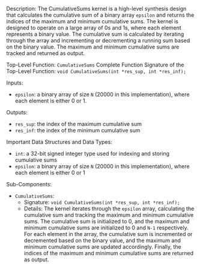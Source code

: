 Description:
The CumulativeSums kernel is a high-level synthesis design that calculates the cumulative sum of a binary array `epsilon` and returns the indices of the maximum and minimum cumulative sums. The kernel is designed to operate on a large array of 0s and 1s, where each element represents a binary value. The cumulative sum is calculated by iterating through the array and incrementing or decrementing a running sum based on the binary value. The maximum and minimum cumulative sums are tracked and returned as output.

Top-Level Function: `CumulativeSums`
Complete Function Signature of the Top-Level Function: `void CumulativeSums(int *res_sup, int *res_inf);`

Inputs:
- `epsilon`: a binary array of size `N` (20000 in this implementation), where each element is either 0 or 1.

Outputs:
- `res_sup`: the index of the maximum cumulative sum
- `res_inf`: the index of the minimum cumulative sum

Important Data Structures and Data Types:
- `int`: a 32-bit signed integer type used for indexing and storing cumulative sums
- `epsilon`: a binary array of size `N` (20000 in this implementation), where each element is either 0 or 1

Sub-Components:
- `CumulativeSums`:
    - Signature: `void CumulativeSums(int *res_sup, int *res_inf);`
    - Details: The kernel iterates through the `epsilon` array, calculating the cumulative sum and tracking the maximum and minimum cumulative sums. The cumulative sum is initialized to 0, and the maximum and minimum cumulative sums are initialized to 0 and `N-1` respectively. For each element in the array, the cumulative sum is incremented or decremented based on the binary value, and the maximum and minimum cumulative sums are updated accordingly. Finally, the indices of the maximum and minimum cumulative sums are returned as output.